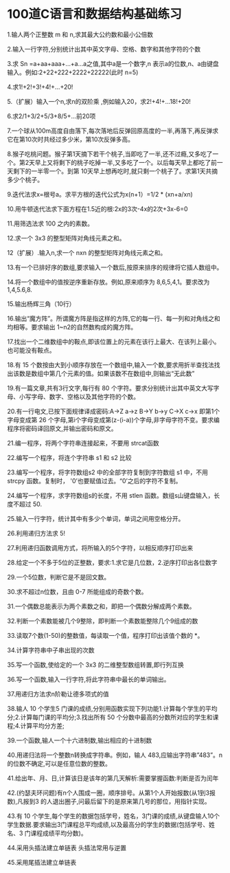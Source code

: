# 100道C语言和数据结构基础练习
1.输人两个正整数 m 和 n,求其最大公约数和最小公倍数

2.输入一行字符,分别统计出其中英文字母、空格、数字和其他字符的个数

3.求 Sn =a+aa+aaa+…+a…a之值,其中a是一个数字,n 表示a的位数,n、a由键盘输入。例如:2+22+222+2222+22222(此时 n=5)

4.求1!+2!+3!+4!+…+20!

5.（扩展）输入一个n,求n的双阶乘 ,例如输入20，求2!+4!+…18!+20!

6.求2/1+3/2+5/3+8/5+...前20项 

7.一个球从100m高度自由落下,每次落地后反弹回原高度的一半,再落下,再反弹求它在第10次时共经过多少米，第10次反弹多高。

8.猴子吃桃问题。猴子第1天摘下若干个桃子,当即吃了一半,还不过瘾,又多吃了一个。第2天早上又将剩下的桃子吃掉一半,又多吃了一个。以后每天早上都吃了前一天剩下的一半零一个。到第 10天早上想再吃时,就只剩一个桃子了。求第1天共摘多少个桃子。

9.迭代法求x=根号a。求平方根的迭代公式为x(n+1）=1/2 * (xn+a/xn)

10.用牛顿迭代法求下面方程在1.5近的根:2x的3次-4x的2次+3x-6=0

11.用筛选法求 100 之内的素数。

12.求一个 3x3 的整型矩阵对角线元素之和。

12（扩展）.输入n,求一个 nxn 的整型矩阵对角线元素之和。

13.有一个已排好序的数组,要求输入一个数后,按原来排序的规律将它插人数组中。

14.将一个数组中的值按逆序重新存放。例如,原来顺序为 8,6,5,4,1。要求改为 1,4,5.6,8.

15.输出杨辉三角（10行）

16.输出“魔方阵”。所谓魔方阵是指这样的方阵,它的每一行、每一列和对角线之和均相等。要求输出 1~n2的自然数构成的魔方阵。

17.找出一个二维数组中的鞍点,即该位置上的元素在该行上最大、在该列上最小。也可能没有鞍点。

18.有 15 个数按由大到小顺序存放在一个数组中,输入一个数,要求用折半查找法找出该数是数组中第几个元素的值。如果该数不在数组中,则输出“无此数”

19.有一篇文章,共有3行文字,每行有 80 个字符。要求分别统计出其中英文大写字母、小写字母、数字、空格以及其他字符的个数。

20.有一行电文,已按下面规律译成密码:A->Z	a->z  B->Y	b->y  C->X	c->x  即第1个字母变成第 26 个字母,第i个字母变成第(z-(i-a))个字母,非字母字符不变。要求编程序将密码译回原文,并输出密码和原文。

21.编一程序，将两个字符串连接起来，不要用 strcat函数

22.编写一个程序，将连个字符串 s1 和 s2 比较

23.编写一个程序，将字符数组s2 中的全部字符复制到字符数组 s1 中，不用 strcpy 函数。复制时， '0’也要赋值过去。“0’之后的字符不复制。

24.编写一个程序，求字符数组s的长度，不用 stlen 函数。数组s山键盘输入，长度不超过 50.

25.输入一行字符，统计其中有多少个单词，单词之间用空格分开。

26.利用递归方法求 5!

27.利用递归函数调用方式，将所输入的5个字符，以相反顺序打印出来

28.给定一个不多于5位的正整数，要求:1.求它是几位数，2.逆序打印出各位数字

29.一个5位数，判断它是不是回文数。

30.求不超过n位数，且由 0-7 所能组成的奇数个数。 

31.一个偶数总能表示为两个素数之和，即把一个偶数分解成两个素数。

32.判断一个素数能被几个9整除，即判断一个素数能整除几个9组成的数

33.读取7个数(1-50)的整数值，每读取一个值，程序打印出该值个数的 *。	

34.计算字符串中子串出现的次数

35.写一个函数,使给定的一个 3x3 的二维整型数组转置,即行列互换

36.写一个函数,输入一行字符,将此字符串中最长的单词输出。

37.用递归方法求n阶勒让德多项式的值

38.输人 10 个学生5 门课的成绩,分别用函数实现下列功能1.计算每个学生的平均分;2.计算每门课的平均分;3.找出所有 50 个分数中最高的分数所对应的学生和课程;4.计算平均分方差;

39.一个函数,输人一个十六进制数,输出相应的十进制数

40.用递归法将一个整数n转换成字符串。例如，输人 483,应输出字符串”483”。n 的位数不确定,可以是任意位数的整数。

41.给出年、月、日,计算该日是该年的第几天解析:需要掌握函数:判断是否为闰年

42.(约瑟夫环问题)有n个人围成一圈，顺序排号。从第1个人开始报数(从1到3报数),凡报到3 的人退出圈子,问最后留下的是原来第几号的那位，用指针实现。

43.有 10 个学生,每个学生的数据包括学号，姓名，3门课的成绩,从键盘输人10个学生数据.要求输出3门课程总平均成绩,以及最高分的学生的数据(包括学号、姓名、3 门课程成绩平均分数)。

44.采用头插法建立单链表  头插法常用与逆置 

45.采用尾插法建立单链表 

